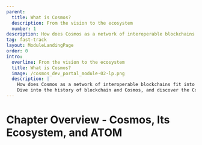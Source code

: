 ```yaml
---
parent:
  title: What is Cosmos?
  description: From the vision to the ecosystem
  number: 1
description: How does Cosmos as a network of interoperable blockchains fit into the overall development of blockchain technology?
tag: fast-track
layout: ModuleLandingPage
order: 0
intro:
  overline: From the vision to the ecosystem
  title: What is Cosmos?
  image: /cosmos_dev_portal_module-02-lp.png
  description: |
    How does Cosmos as a network of interoperable blockchains fit into the overall development of blockchain technology? <br/><br/>
    Dive into the history of blockchain and Cosmos, and discover the Cosmos ecosystem – It is a galaxy of wallets, services, tokens, and dApps. Then, get your first Cosmos Hub native token and find out how to stake your ATOM.
---
```


# Chapter Overview - Cosmos, Its Ecosystem, and ATOM
